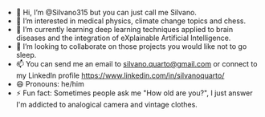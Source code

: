 - 👋 Hi, I’m @Silvano315 but you can just call me Silvano.
- 👀 I’m interested in medical physics, climate change topics and chess.
- 🌱 I’m currently learning deep learning techniques applied to brain diseases and the integration of eXplainable Artificial Intelligence.
- 💞️ I’m looking to collaborate on those projects you would like not to go sleep.
- 📫 You can send me an email to silvano.quarto@gmail.com or connect to my LinkedIn profile https://www.linkedin.com/in/silvanoquarto/
- 😄 Pronouns: he/him
- ⚡ Fun fact: Sometimes people ask me "How old are you?", I just answer I'm addicted to analogical camera and vintage clothes.

<!---
Silvano315/Silvano315 is a ✨ special ✨ repository because its `README.md` (this file) appears on your GitHub profile.
You can click the Preview link to take a look at your changes.
--->
